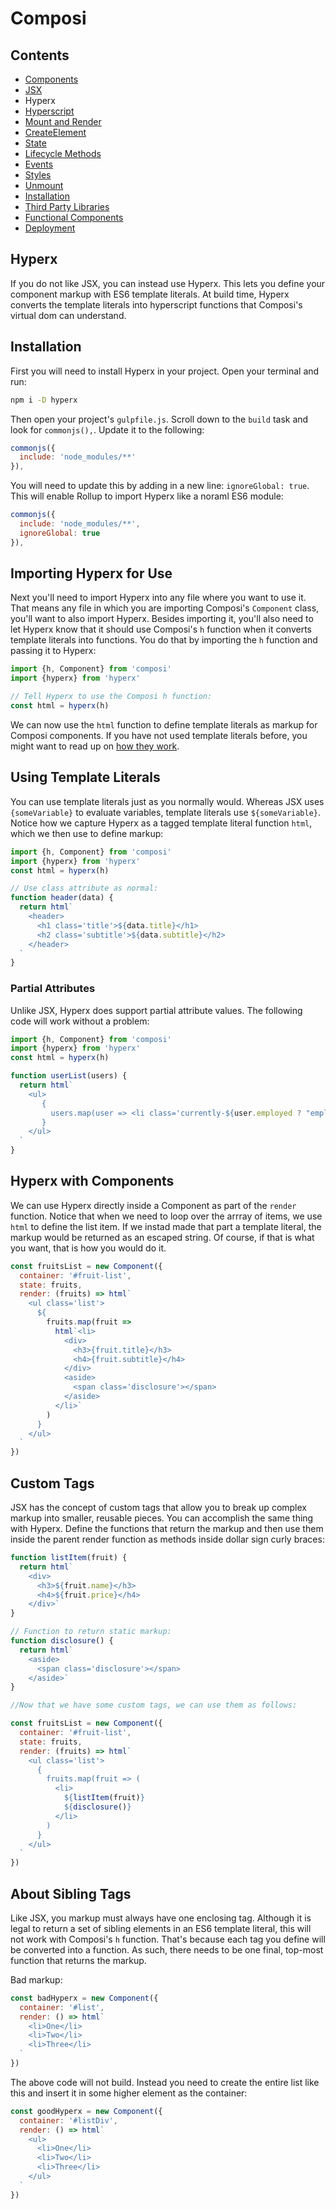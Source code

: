 Composi
=======

Contents
--------
- [Components](./components.md)
- [JSX](./jsx.md)
- Hyperx
- [Hyperscript](./hyperscript.md)
- [Mount and Render](./render.md)
- [CreateElement](./create-element.md)
- [State](./state.md)
- [Lifecycle Methods](./lifecycle.md)
- [Events](./events.md)
- [Styles](./styles.md)
- [Unmount](./unmount.md)
- [Installation](../README.md)
- [Third Party Libraries](./third-party.md)
- [Functional Components](./functional-components.md)
- [Deployment](./deployment.md)

Hyperx
------

If you do not like JSX, you can instead use Hyperx. This lets you define your component markup with ES6 template literals. At build time, Hyperx converts the template literals into hyperscript functions that Composi's virtual dom can understand. 

Installation
------------

First you will need to install Hyperx in your project. Open your terminal and run:

```sh
npm i -D hyperx
```

Then open your project's `gulpfile.js`. Scroll down to the `build` task and look for `commonjs(),`. Update it to the following:

```javascript
commonjs({
  include: 'node_modules/**'
}),
```

You will need to update this by adding in a new line: `ignoreGlobal: true`. This will enable Rollup to import Hyperx like a noraml ES6 module:

```javascript
commonjs({
  include: 'node_modules/**',
  ignoreGlobal: true
}),
```

Importing Hyperx for Use
------------------------
Next you'll need to import Hyperx into any file where you want to use it. That means any file in which you are importing Composi's `Component` class, you'll want to also import Hyperx. Besides importing it, you'll also need to let Hyperx know that it should use Composi's `h` function when it converts template literals into functions. You do that by importing the `h` function and passing it to Hyperx:

```javascript
import {h, Component} from 'composi'
import {hyperx} from 'hyperx'

// Tell Hyperx to use the Composi h function:
const html = hyperx(h)
```

We can now use the `html` function to define template literals as markup for Composi components. If you have not used template literals before, you might want to read up on [how they work](https://developer.mozilla.org/en-US/docs/Web/JavaScript/Reference/Template_literals).

Using Template Literals
-----------------------
You can use template literals just as you normally would. Whereas JSX uses `{someVariable}` to evaluate variables, template literals use `${someVariable}`. Notice how we capture Hyperx as a tagged template literal function `html`, which we then use to define markup:

```javascript
import {h, Component} from 'composi'
import {hyperx} from 'hyperx'
const html = hyperx(h)

// Use class attribute as normal:
function header(data) {
  return html`
    <header>
      <h1 class='title'>${data.title}</h1>
      <h2 class='subtitle'>${data.subtitle}</h2>
    </header>
  `
}
```


### Partial Attributes

Unlike JSX, Hyperx does support partial attribute values. The following code will work without a problem:

```javascript
import {h, Component} from 'composi'
import {hyperx} from 'hyperx'
const html = hyperx(h)

function userList(users) {
  return html`
    <ul>
       {
         users.map(user => <li class='currently-${user.employed ? "employed" : "unemployed"}'>${user.name}</li>)
       }
    </ul>
  `
}
```

Hyperx with Components
----------------------

We can use Hyperx directly inside a Component as part of the `render` function. Notice that when we need to loop over the arrray of items, we use `html` to define the list item. If we instad made that part a template literal, the markup would be returned as an escaped string. Of course, if that is what you want, that is how you would do it.

```javascript
const fruitsList = new Component({
  container: '#fruit-list',
  state: fruits,
  render: (fruits) => html`
    <ul class='list'>
      ${
        fruits.map(fruit =>
          html`<li>
            <div>
              <h3>{fruit.title}</h3>
              <h4>{fruit.subtitle}</h4>
            </div>
            <aside>
              <span class='disclosure'></span>
            </aside>
          </li>`
        )
      }
    </ul>
  `
})
```

Custom Tags
-----------
JSX has the concept of custom tags that allow you to break up complex markup into smaller, reusable pieces. You can accomplish the same thing with Hyperx. Define the functions that return the markup and then use them inside the parent render function as methods inside dollar sign curly braces:

```javascript
function listItem(fruit) { 
  return html`
    <div>
      <h3>${fruit.name}</h3>
      <h4>${fruit.price}</h4>
    </div>`
}

// Function to return static markup:
function disclosure() { 
  return html`
    <aside>
      <span class='disclosure'></span>
    </aside>`
}

//Now that we have some custom tags, we can use them as follows:

const fruitsList = new Component({
  container: '#fruit-list',
  state: fruits,
  render: (fruits) => html`
    <ul class='list'>
      {
        fruits.map(fruit => (
          <li>
            ${listItem(fruit)}
            ${disclosure()}
          </li> 
        )
      }
    </ul>
  `
})
```

About Sibling Tags
------------------
Like JSX, you markup must always have one enclosing tag. Although it is legal to return a set of sibling elements in an ES6 template literal, this will not work with Composi's `h` function. That's because each tag you define will be converted into a function. As such, there needs to be one final, top-most function that returns the markup. 

Bad markup:

```javascript
const badHyperx = new Component({
  container: '#list',
  render: () => html`
    <li>One</li>
    <li>Two</li>
    <li>Three</li>
  `
})
```

The above code will not build. Instead you need to create the entire list like this and insert it in some higher element as the container:

```javascript
const goodHyperx = new Component({
  container: '#listDiv',
  render: () => html`
    <ul>
      <li>One</li>
      <li>Two</li>
      <li>Three</li>
    </ul>
  `
})
```

